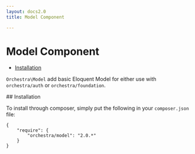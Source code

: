 ```yaml
---
layout: docs2.0
title: Model Component

---
```


Model Component
==============

* [Installation](#installation)

<article id="introduction">

`Orchestra\Model` add basic Eloquent Model for either use with `orchestra/auth` or `orchestra/foundation`. 
</article>

<article id="installation">
## Installation

To install through composer, simply put the following in your `composer.json` file:

	{
		"require": {
			"orchestra/model": "2.0.*"
		}
	}

</article>
